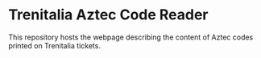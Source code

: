 # Trenitalia Aztec Code Reader

This repository hosts the webpage describing the content of Aztec codes printed on Trenitalia tickets.
